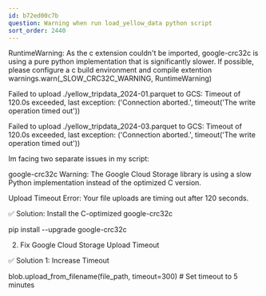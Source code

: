 ```yaml
---
id: b72ed00c7b
question: Warning when run load_yellow_data python script
sort_order: 2440
---
```


RuntimeWarning: As the c extension couldn't be imported, google-crc32c is using a pure python implementation that is significantly slower. If possible, please configure a c build environment and compile extention warnings.warn(_SLOW_CRC32C_WARNING, RuntimeWarning)

Failed to upload ./yellow_tripdata_2024-01.parquet to GCS: Timeout of 120.0s exceeded, last exception: ('Connection aborted.', timeout('The write operation timed out'))

Failed to upload ./yellow_tripdata_2024-03.parquet to GCS: Timeout of 120.0s exceeded, last exception: ('Connection aborted.', timeout('The write operation timed out'))

Im facing two separate issues in my script:

google-crc32c Warning: The Google Cloud Storage library is using a slow Python implementation instead of the optimized C version.

Upload Timeout Error: Your file uploads are timing out after 120 seconds.

✅ Solution: Install the C-optimized google-crc32c

pip install --upgrade google-crc32c

2. Fix Google Cloud Storage Upload Timeout

✅ Solution 1: Increase Timeout

blob.upload_from_filename(file_path, timeout=300) # Set timeout to 5 minutes

